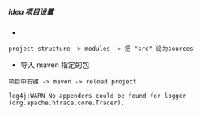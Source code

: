 ##### idea 项目设置

- 

```
project structure -> modules -> 把 "src" 设为sources
```

- 导入 maven 指定的包

```
项目中右键 -> maven -> reload project
```



```
log4j:WARN No appenders could be found for logger (org.apache.htrace.core.Tracer).
```

